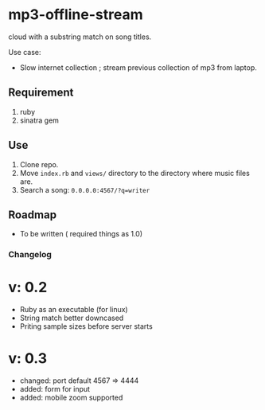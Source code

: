 mp3-offline-stream
==================

cloud with a substring match on song titles.

Use case:
- Slow internet collection ; stream previous collection of mp3 from laptop.

## Requirement

1. ruby
2. sinatra gem

## Use

1. Clone repo.
2. Move `index.rb` and `views/` directory to the directory where music files are.
3. Search a song: `0.0.0.0:4567/?q=writer`


## Roadmap

- To be written ( required things as 1.0)

### Changelog

v: 0.2
======

- Ruby as an executable (for linux)
- String match better downcased
- Priting sample sizes before server starts

v: 0.3
======

- changed: port default 4567 => 4444 
- added: form for input
- added: mobile zoom supported
